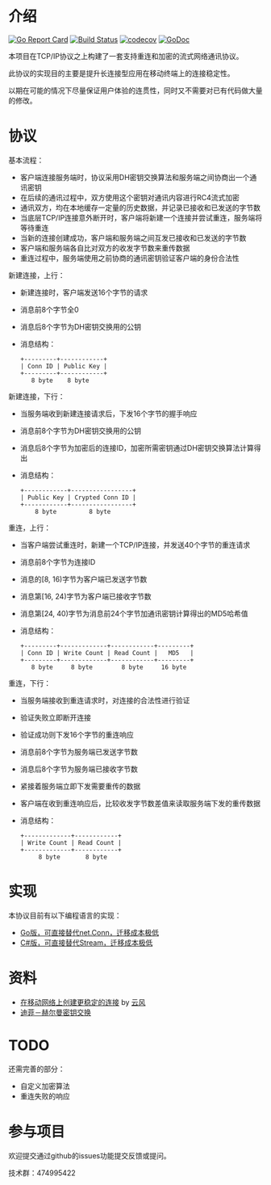 介绍
====

[![Go Report Card](https://goreportcard.com/badge/github.com/funny/snet)](https://goreportcard.com/report/github.com/funny/snet)
[![Build Status](https://travis-ci.org/funny/snet.svg?branch=master)](https://travis-ci.org/funny/snet)
[![codecov](https://codecov.io/gh/funny/snet/branch/master/graph/badge.svg)](https://codecov.io/gh/funny/snet)
[![GoDoc](https://img.shields.io/badge/api-reference-blue.svg)](https://godoc.org/github.com/funny/snet/golang)

本项目在TCP/IP协议之上构建了一套支持重连和加密的流式网络通讯协议。

此协议的实现目的主要是提升长连接型应用在移动终端上的连接稳定性。

以期在可能的情况下尽量保证用户体验的连贯性，同时又不需要对已有代码做大量的修改。

协议
====

基本流程：

+ 客户端连接服务端时，协议采用DH密钥交换算法和服务端之间协商出一个通讯密钥
+ 在后续的通讯过程中，双方使用这个密钥对通讯内容进行RC4流式加密
+ 通讯双方，均在本地缓存一定量的历史数据，并记录已接收和已发送的字节数
+ 当底层TCP/IP连接意外断开时，客户端将新建一个连接并尝试重连，服务端将等待重连
+ 当新的连接创建成功，客户端和服务端之间互发已接收和已发送的字节数
+ 客户端和服务端各自比对双方的收发字节数来重传数据
+ 重连过程中，服务端使用之前协商的通讯密钥验证客户端的身份合法性

新建连接，上行：

+ 新建连接时，客户端发送16个字节的请求
+ 消息前8个字节全0
+ 消息后8个字节为DH密钥交换用的公钥
+ 消息结构：

	```
	+---------+------------+
	| Conn ID | Public Key |
	+---------+------------+
	   8 byte    8 byte
	```

新建连接，下行：

+ 当服务端收到新建连接请求后，下发16个字节的握手响应
+ 消息前8个字节为DH密钥交换用的公钥
+ 消息后8个字节为加密后的连接ID，加密所需密钥通过DH密钥交换算法计算得出
+ 消息结构：

	```
	+------------+-----------------+
	| Public Key | Crypted Conn ID |
	+------------+-----------------+
	    8 byte         8 byte
	```

重连，上行：

+ 当客户端尝试重连时，新建一个TCP/IP连接，并发送40个字节的重连请求
+ 消息前8个字节为连接ID
+ 消息的[8, 16)字节为客户端已发送字节数
+ 消息第[16, 24)字节为客户端已接收字节数
+ 消息第[24, 40)字节为消息前24个字节加通讯密钥计算得出的MD5哈希值
+ 消息结构：

	```
	+---------+-------------+------------+---------+
	| Conn ID | Write Count | Read Count |   MD5   |
	+---------+-------------+------------+---------+
	   8 byte     8 byte        8 byte     16 byte
	```

重连，下行：

+ 当服务端接收到重连请求时，对连接的合法性进行验证
+ 验证失败立即断开连接
+ 验证成功则下发16个字节的重连响应
+ 消息前8个字节为服务端已发送字节数
+ 消息后8个字节为服务端已接收字节数
+ 紧接着服务端立即下发需要重传的数据
+ 客户端在收到重连响应后，比较收发字节数差值来读取服务端下发的重传数据
+ 消息结构：

	```
	+-------------+------------+
	| Write Count | Read Count |
	+-------------+------------+
	     8 byte       8 byte
	```

实现
====

本协议目前有以下编程语言的实现：

+ [Go版，可直接替代net.Conn，迁移成本极低](https://github.com/funny/snet/tree/master/golang)
+ [C#版，可直接替代Stream，迁移成本极低](https://github.com/funny/snet/tree/master/csharp)

资料
=======

+ [在移动网络上创建更稳定的连接](http://blog.codingnow.com/2014/02/connection_reuse.html) by [云风](https://github.com/cloudwu)
+ [迪菲－赫尔曼密钥交换](https://zh.wikipedia.org/wiki/%E8%BF%AA%E8%8F%B2%EF%BC%8D%E8%B5%AB%E5%B0%94%E6%9B%BC%E5%AF%86%E9%92%A5%E4%BA%A4%E6%8D%A2)

TODO
====

还需完善的部分：

+ 自定义加密算法
+ 重连失败的响应

参与项目
=======

欢迎提交通过github的issues功能提交反馈或提问。

技术群：474995422